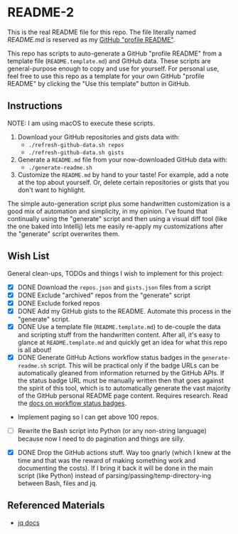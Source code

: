 # README-2

This is the real README file for this repo. The file literally named _README.md_ is reserved as my
[GitHub "profile README"](https://docs.github.com/en/free-pro-team@latest/github/setting-up-and-managing-your-github-profile/managing-your-profile-readme).

This repo has scripts to auto-generate a GitHub "profile README" from a template file (`README.template.md`) and GitHub
data. These scripts are general-purpose enough to copy and use for yourself. For personal use, feel free to use this
repo as a template for your own GitHub "profile README" by clicking the "Use this template" button in GitHub.


## Instructions

NOTE: I am using macOS to execute these scripts.

1. Download your GitHub repositories and gists data with:
    * `./refresh-github-data.sh repos`
    * `./refresh-github-data.sh gists`
2. Generate a `README.md` file from your now-downloaded GitHub data with:
    * `./generate-readme.sh`
3. Customize the `README.md` by hand to your taste! For example, add a note at the top about yourself. Or, delete
   certain repositories or gists that you don't want to highlight. 

The simple auto-generation script plus some handwritten customization is a good mix of automation and simplicity, in my 
opinion. I've found that continually using the "generate" script and then using a visual diff tool (like the one baked
into Intellij) lets me easily re-apply my customizations after the "generate" script overwrites them.


## Wish List

General clean-ups, TODOs and things I wish to implement for this project:

* [x] DONE Download the `repos.json` and `gists.json` files from a script
* [x] DONE Exclude "archived" repos from the "generate" script
* [x] DONE Exclude forked repos
* [x] DONE Add my GitHub gists to the README. Automate this process in the "generate" script.
* [x] DONE Use a template file (`README.template.md`) to de-couple the data and scripting stuff from the handwritten
  content. After all, it's easy to glance at `README.template.md` and quickly get an idea for what this repo is all
  about!
* [x] DONE Generate GitHub Actions workflow status badges in the `generate-readme.sh` script. This will be practical only if the
  badge URLs can be automatically gleaned from information returned by the GitHub APIs. If the status badge URL must be
  manually written then that goes against the spirit of this tool, which is to automatically generate the vast majority
  of the GitHub personal README page content. Requires research. Read the [docs on workflow status badges](https://docs.github.com/en/actions/managing-workflow-runs/adding-a-workflow-status-badge).
* Implement paging so I can get above 100 repos.
* [ ] Rewrite the Bash script into Python (or any non-string language) because now I need to do pagination and things
  are silly.
* [x] DONE Drop the GitHub actions stuff. Way too gnarly (which I knew at the time and that was the reward of making
  something work and documenting the costs). If I bring it back it will be done in the main script (like Python)
  instead of parsing/passing/temp-directory-ing between Bash, files and jq.


## Referenced Materials

* [jq docs](https://stedolan.github.io/jq/manual/)
